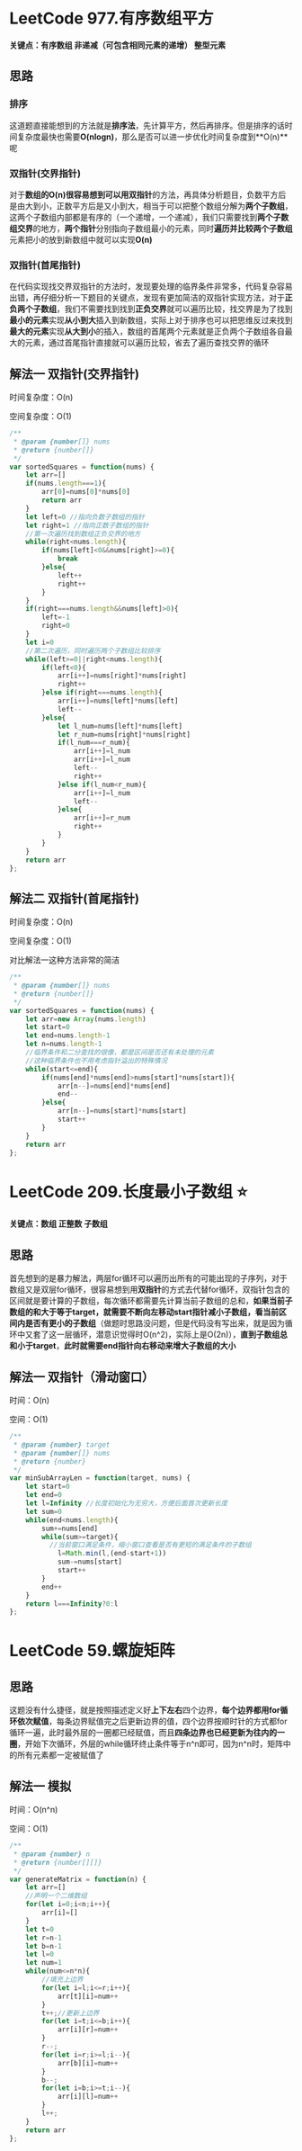 # LeetCode 977.有序数组平方

**关键点：有序数组 非递减（可包含相同元素的递增） 整型元素**

## 思路

### 排序

这道题直接能想到的方法就是**排序法**，先计算平方，然后再排序。但是排序的话时间复杂度最快也需要**O(nlogn)**，那么是否可以进一步优化时间复杂度到**O(n)**呢

### 双指针(交界指针)

对于**数组的O(n)**很容易想到可以用**双指针**的方法，再具体分析题目，负数平方后是由大到小，正数平方后是又小到大，相当于可以把整个数组分解为**两个子数组**，这两个子数组内部都是有序的（一个递增，一个递减），我们只需要找到**两个子数组交界**的地方，**两个指针**分别指向子数组最小的元素，同时**遍历并比较两个子数组**元素把小的放到新数组中就可以实现**O(n)**

### 双指针(首尾指针)

在代码实现找交界双指针的方法时，发现要处理的临界条件非常多，代码复杂容易出错，再仔细分析一下题目的关键点，发现有更加简洁的双指针实现方法，对于**正负两个子数组**，我们不需要找到找到**正负交界**就可以遍历比较，找交界是为了找到**最小的元素**实现**从小到大**插入到新数组，实际上对于排序也可以把思维反过来找到**最大的元素**实现**从大到小**的插入，数组的首尾两个元素就是正负两个子数组各自最大的元素，通过首尾指针直接就可以遍历比较，省去了遍历查找交界的循环

## 解法一 双指针(交界指针)

时间复杂度：O(n)

空间复杂度：O(1)

```javascript
/**
 * @param {number[]} nums
 * @return {number[]}
 */
var sortedSquares = function(nums) {
    let arr=[]
    if(nums.length===1){
        arr[0]=nums[0]*nums[0]
        return arr
    }
    let left=0 //指向负数子数组的指针
    let right=1 //指向正数子数组的指针
    //第一次遍历找到数组正负交界的地方
    while(right<nums.length){
        if(nums[left]<0&&nums[right]>=0){
            break
        }else{
            left++
            right++
        }
    }
    if(right===nums.length&&nums[left]>0){
        left=-1
        right=0
    }
    let i=0
    //第二次遍历，同时遍历两个子数组比较排序
    while(left>=0||right<nums.length){
        if(left<0){
            arr[i++]=nums[right]*nums[right]
            right++
        }else if(right===nums.length){
            arr[i++]=nums[left]*nums[left]
            left--
        }else{
            let l_num=nums[left]*nums[left]
            let r_num=nums[right]*nums[right]
            if(l_num===r_num){
                arr[i++]=l_num
                arr[i++]=l_num
                left--
                right++
            }else if(l_num<r_num){
                arr[i++]=l_num
                left--
            }else{
                arr[i++]=r_num
                right++
            }
        }
    }
    return arr
};
```

## 解法二 双指针(首尾指针)

时间复杂度：O(n)

空间复杂度：O(1)

对比解法一这种方法非常的简洁

```javascript
/**
 * @param {number[]} nums
 * @return {number[]}
 */
var sortedSquares = function(nums) {
    let arr=new Array(nums.length)
    let start=0
    let end=nums.length-1
    let n=nums.length-1
    //临界条件和二分查找的很像，都是区间是否还有未处理的元素
    //这种临界条件也不用考虑指针溢出的特殊情况
    while(start<=end){
        if(nums[end]*nums[end]>nums[start]*nums[start]){
            arr[n--]=nums[end]*nums[end]
            end--
        }else{
            arr[n--]=nums[start]*nums[start]
            start++
        }
    }
    return arr
};
```



# LeetCode 209.长度最小子数组 ⭐️

**关键点：数组 正整数 子数组**

## 思路

首先想到的是暴力解法，两层for循环可以遍历出所有的可能出现的子序列，对于数组又是双层for循环，很容易想到用**双指针**的方式去代替for循环，双指针包含的区间就是要计算的子数组，每次循环都需要先计算当前子数组的总和，**如果当前子数组的和大于等于target，就需要不断向左移动start指针减小子数组，看当前区间内是否有更小的子数组**（做题时思路没问题，但是代码没有写出来，就是因为循环中又套了这一层循环，潜意识觉得时O(n^2)，实际上是O(2n)），**直到子数组总和小于target**，**此时就需要end指针向右移动来增大子数组的大小**

## 解法一 双指针（滑动窗口）

时间：O(n)

空间：O(1)

```javascript
/**
 * @param {number} target
 * @param {number[]} nums
 * @return {number}
 */
var minSubArrayLen = function(target, nums) {
    let start=0
    let end=0
    let l=Infinity //长度初始化为无穷大，方便后面首次更新长度
    let sum=0
    while(end<nums.length){
        sum+=nums[end]
        while(sum>=target){
          //当前窗口满足条件，缩小窗口查看是否有更短的满足条件的子数组
            l=Math.min(l,(end-start+1))
            sum-=nums[start]
            start++
        }
        end++
    }
    return l===Infinity?0:l
};
```



# LeetCode 59.螺旋矩阵

## 思路

这题没有什么捷径，就是按照描述定义好**上下左右**四个边界，**每个边界都用for循环依次赋值**，每条边界赋值完之后更新边界的值，四个边界按顺时针的方式都for循环一遍，此时最外层的一圈都已经赋值，而且**四条边界也已经更新为往内的一圈**，开始下次循环，外层的while循环终止条件等于n^n即可，因为n^n时，矩阵中的所有元素都一定被赋值了

## 解法一 模拟

时间：O(n^n)

空间：O(1)

```javascript
/**
 * @param {number} n
 * @return {number[][]}
 */
var generateMatrix = function(n) {
    let arr=[]
    //声明一个二维数组
    for(let i=0;i<n;i++){
        arr[i]=[]
    }
    let t=0
    let r=n-1
    let b=n-1
    let l=0
    let num=1
    while(num<=n*n){
        //填充上边界
        for(let i=l;i<=r;i++){
            arr[t][i]=num++
        }
        t++;//更新上边界
        for(let i=t;i<=b;i++){
            arr[i][r]=num++
        }
        r--;
        for(let i=r;i>=l;i--){
            arr[b][i]=num++
        }
        b--;
        for(let i=b;i>=t;i--){
            arr[i][l]=num++
        }
        l++;
    }
    return arr
};
```

